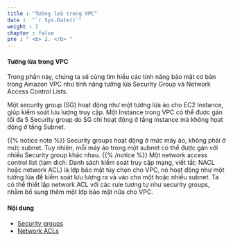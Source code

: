 ```yaml
---
title : "Tường lửa trong VPC"
date :  "`r Sys.Date()`" 
weight : 2 
chapter : false
pre : " <b> 2. </b> "
---
```


#### Tường lửa trong VPC

Trong phần này, chúng ta sẽ cùng tìm hiểu các tính năng bảo mật cơ bản trong Amazon VPC như tính năng tường lửa Security Group và Network Access Control Lists.

Một security group (SG) hoạt động như một tường lửa ảo cho EC2 Instance, giúp kiểm soát lưu lượng truy cập. Một Instance trong VPC có thể được gán tối đa 5 Security group do SG chỉ hoạt động ở tầng Instance mà không họat động ở tầng Subnet. 

{{% notice note %}}
Security groups hoạt động ở mức máy ảo, không phải ở mức subnet. Tuy nhiên, mỗi máy ảo trong một subnet có thể được gán với nhiều Security group khác nhau.
{{% /notice %}}
Một network access control list  (tạm dịch: Danh sách kiểm soát truy cập mạng, viết tắt: NACL hoặc network ACL) là lớp bảo mật tùy chọn cho VPC, nó hoạt động như một tường lửa để kiểm soát lưu lượng ra và vào cho một hoặc nhiều subnet. 
Ta có thể thiết lập network ACL với các rule tương tự như security groups, nhằm bổ sung thêm một lớp bảo mật nữa cho VPC.

#### Nội dung

- [Security groups](2.1-securitygroup/)
- [Network ACLs](2.2-networkacls/)
  

